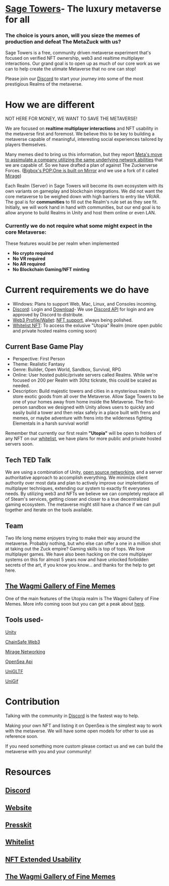 # [Sage Towers](https://discord.gg/SMjWy7FMgz)- The luxury metaverse for all

### **The choice is yours anon, will you sieze the memes of production and defeat The MetaZuck with us?**

Sage Towers is a free, community driven metaverse experiment that's focused on verified NFT ownership, web3 and realtime multiplayer interactions. 
Our grand goal is to open up as much of our core work as we can to help create the utimate Metaverse that no one can stop!

Please join our [Discord](https://discord.gg/sagetowers) to start your journey into some of the most prestigious Realms of the metaverse.

# How we are different
NOT HERE FOR MONEY, WE WANT TO SAVE THE METAVERSE!

We are focused on **realtime multiplayer interactions** and NFT usability in the metaverse first and foremost. We believe this to be key to building a metaverse capable of meaningful, interesting social experiences tailored by players themselves.

Many memes died to bring us this information, but they report [Meta's move to assimulate a company utilizing the same underlying network abilities](https://techcrunch.com/2021/06/11/facebook-buys-game-studio-bigbox-vr/) that we are capable of. So we have drafted a plan of against The Zuckerverse Forces. ([Bigbox's POP:One is built on Mirror](https://mirror-networking.com/showcase/) and we use a fork of it called [Mirage](https://github.com/MirageNet/Mirage))

Each Realm (Server) in Sage Towers will become its own ecosystem with its own variants on gameplay and blockchain integrations. We did not want the core metaverse to be weighed down with high barriers to entry like VR/AR. The goal is for **communities** to fill out the Realm's rule set as they see fit. Initially, we will work hand in hand with communities, but our end goal is to allow anyone to build Realms in Unity and host them online or even LAN.

### Currently we do not require what some might expect in the core Metaverse:
These features would be per realm when implemented
- **No crypto required**  
- **No VR required**  
- **No AR required**
- **No Blockchain Gaming/NFT minting**

# Current requirements we do have

- Windows: Plans to support Web, Mac, Linux, and Consoles incoming.
- [Discord](https://discord.com): Login and [Download](https://discord.gg/SMjWy7FMgz)- We use [Discord API](https://discord.com/developers/docs/reference) for login and are approved by Discord to distribute.
- [Web3 Profile/Wallet](https://github.com/ChainSafe/web3.unity/): [NFT support](https://github.com/Amazastrophic/Sage-Towers/blob/main/NFTExtendedUsability.md), always being polished.
- [Whitelist NFT](https://github.com/Amazastrophic/Sage-Towers/blob/main/UtopiaWhitelist.md): To access the exlusive "Utopia" Realm (more open public and private hosted realms coming soon)

## Current Base Game Play
- Perspective: First Person
- Theme: Realistic Fantasy
- Genre: Builder, Open World, Sandbox, Survival, RPG
- Online: User hosted public/private servers called Realms. While we're focused on 200 per Realm with 30hz tickrate, this could be scaled as needed.
- Description: Build majestic towers and cities in a mysterious realm to store exotic goods from all over the Metaverse. Allow Sage Towers to be one of your homes away from home inside the Metaverse. The first-person sandbox we designed with Unity allows users to quickly and easily build a tower and then relax safely in a place built with frens and memes, or maybe adventure with frens into the wilderness fighting Elementals in a harsh survival world!

Remember that currently our first realm **"Utopia"** will be open to holders of any NFT on our [whitelist](https://github.com/Amazastrophic/Sage-Towers/blob/main/UtopiaWhitelist.md), we have plans for more public and private hosted servers soon. 


## Tech TED Talk
We are using a combination of Unity, [open source networking](https://github.com/MirageNet/Mirage), and a server authoritative approach to accomplish everything. We minimize client authority over most data and plan to actively improve our implentations of multiplayer techniques, extending our system to exactly fit everyones needs. By utilizing web3 and NFTs we believe we can completely replace all of Steam's services, getting closer and closer to a true decentralized gaming ecosystem. The metaverse might still have a chance if we can pull together and iterate on the tools available.

## Team
Two life long meme enjoyers trying to make their way around the metaverse. Probably nothing, but who else can offer a one in a million shot at taking out the Zuck empire? Gaming skills is top of tops. We love multiplayer games. We have also been hacking on the core multiplayer systems on this for almost 5 years now and have unlocked forbidden secrets of the art, if you know you know... and thanks for the help to get here.

## [The Wagmi Gallery of Fine Memes](https://github.com/Amazastrophic/Sage-Towers/blob/main/TheWGFM.md)
One of the main features of the Utopia realm is The Wagmi Gallery of Fine Memes. More info coming soon but you can get a peak about [here](https://github.com/Amazastrophic/Sage-Towers/blob/main/TheWGFM.md).

## Tools used-

[Unity](https://unity.com/)

[ChainSafe Web3](https://github.com/ChainSafe/web3.unity/)

[Mirage Networking](https://github.com/MirageNet/Mirage)

[OpenSea Api](https://docs.opensea.io/reference/api-overview)

[UniGLTF](https://github.com/ousttrue/UniGLTF)

[UniGif](https://github.com/WestHillApps/UniGif)


# Contribution
Talking with the community in [Discord](https://discord.gg/sagetowers) is the fastest way to help.

Making your own NFT and listing it on OpenSea is the simplest way to work with the metaverse. We will have some open models for other to use as reference soon.

If you need something more custom please contact us and we can build the metaverse with you and your community!

# Resources 

## [Discord](https://discord.gg/sagetowers)

## [Website](https://sagetowers.com)

## [Presskit](https://github.com/Amazastrophic/Sage-Towers/tree/main/Presskit)

## [Whitelist](https://github.com/Amazastrophic/Sage-Towers/blob/main/UtopiaWhitelist.md)

## [NFT Extended Usability](https://github.com/Amazastrophic/Sage-Towers/blob/main/NFTExtendedUsability.md)

## [The Wagmi Gallery of Fine Memes](https://github.com/Amazastrophic/Sage-Towers/blob/main/TheWGFM.md)
